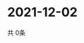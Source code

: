# 2021-12-02
  共 0条

  <!-- BEGIN -->
  <!-- 最后更新时间Thu Dec 02 2021 14:03:23 GMT+0000 (Coordinated Universal Time) -->
  
  <!-- END -->
  
  